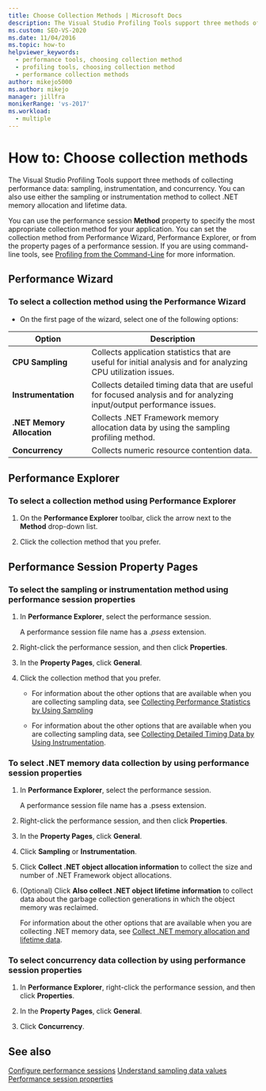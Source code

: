 ```yaml
---
title: Choose Collection Methods | Microsoft Docs
description: The Visual Studio Profiling Tools support three methods of collecting performance data. Learn how to choose the one you need for your application.
ms.custom: SEO-VS-2020
ms.date: 11/04/2016
ms.topic: how-to
helpviewer_keywords: 
  - performance tools, choosing collection method
  - profiling tools, choosing collection method
  - performance collection methods
author: mikejo5000
ms.author: mikejo
manager: jillfra
monikerRange: 'vs-2017'
ms.workload: 
  - multiple
---
```

# How to: Choose collection methods

The Visual Studio Profiling Tools support three methods of collecting performance data: sampling, instrumentation, and concurrency. You can also use either the sampling or instrumentation method to collect .NET memory allocation and lifetime data.

You can use the performance session **Method** property to specify the most appropriate collection method for your application. You can set the collection method from Performance Wizard, Performance Explorer, or from the property pages of a performance session. If you are using command-line tools, see [Profiling from the Command-Line](../profiling/using-the-profiling-tools-from-the-command-line.md) for more information.

## Performance Wizard

### To select a collection method using the Performance Wizard

- On the first page of the wizard, select one of the following options:

| Option | Description |
|----------------------------| - |
| **CPU Sampling** | Collects application statistics that are useful for initial analysis and for analyzing CPU utilization issues. |
| **Instrumentation** | Collects detailed timing data that are useful for focused analysis and for analyzing input/output performance issues. |
| **.NET Memory Allocation** | Collects .NET Framework memory allocation data by using the sampling profiling method. |
| **Concurrency** | Collects numeric resource contention data. |

## Performance Explorer

### To select a collection method using Performance Explorer

1. On the **Performance Explorer** toolbar, click the arrow next to the **Method** drop-down list.

2. Click the collection method that you prefer.

## Performance Session Property Pages

### To select the sampling or instrumentation method using performance session properties

1. In **Performance Explorer**, select the performance session.

     A performance session file name has a .*psess* extension.

2. Right-click the performance session, and then click **Properties**.

3. In the **Property Pages**, click **General**.

4. Click the collection method that you prefer.

    - For information about the other options that are available when you are collecting sampling data, see [Collecting Performance Statistics by Using Sampling](../profiling/collecting-performance-statistics-by-using-sampling.md)

    - For information about the other options that are available when you are collecting sampling data, see [Collecting Detailed Timing Data by Using Instrumentation](../profiling/collecting-detailed-timing-data-by-using-instrumentation.md).

### To select .NET memory data collection by using performance session properties

1. In **Performance Explorer**, select the performance session.

     A performance session file name has a .psess extension.

2. Right-click the performance session, and then click **Properties**.

3. In the **Property Pages**, click **General**.

4. Click **Sampling** or **Instrumentation**.

5. Click **Collect .NET object allocation information** to collect the size and number of .NET Framework object allocations.

6. (Optional) Click **Also collect .NET object lifetime information** to collect data about the garbage collection generations in which the object memory was reclaimed.

     For information about the other options that are available when you are collecting .NET memory data, see [Collect .NET memory allocation and lifetime data](../profiling/collecting-dotnet-memory-allocation-and-lifetime-data.md).

### To select concurrency data collection by using performance session properties

1. In **Performance Explorer**, right-click the performance session, and then click **Properties**.

2. In the **Property Pages**, click **General**.

3. Click **Concurrency**.

## See also

[Configure performance sessions](../profiling/configuring-performance-sessions.md)
[Understand sampling data values](../profiling/understanding-sampling-data-values.md)
[Performance session properties](../profiling/performance-session-properties.md)
